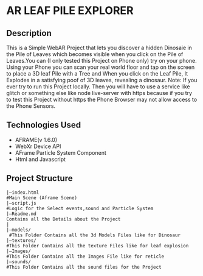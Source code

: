 # AR LEAF PILE EXPLORER

## Description

This is a Simple WebAR Project that lets you discover a hidden Dinosaie in the Pile of Leaves which becomes visible when you click on the Pile of Leaves.You can (I only tested this Project on Phone only) try on your phone. Using your Phone you can scan your real world floor and tap on the screen to place a 3D leaf Pile with a Tree and When you click on the Leaf Pile, It Explodes in a satisfying poof of 3D leaves, revealing a dinosaur.
Note: If you ever try to run this Project locally. Then you will have to use a service like glitch or something else like node live-server with https because if you try to test this Project without https the Phone Browser may not allow access to the Phone Sensors.

## Technologies Used
* AFRAME(v 1.6.0)
* WebXr Device API
* AFrame Particle System Component
* Html and Javascript

## Project Structure
```
|—index.html
#Main Scene (Aframe Scene)
|—script.js
#Logic for the Select events,sound and Particle System
|—Readme.md
Contains all the Details about the Project 
|
|—models/
 #This Folder Contains all the 3d Models Files like for Dinosaur
|—textures/
#This Folder Contains all the texture Files like for leaf explosion
|—Images/
#This Folder Contains all the Images File like for reticle
|—sounds/
#This Folder Contains all the sound files for the Project
```
